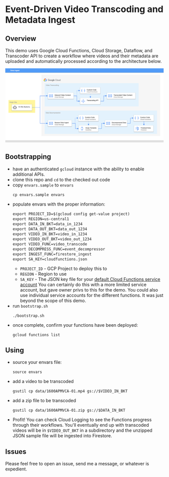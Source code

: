 # Event-Driven Video Transcoding and Metadata Ingest

## Overview

This demo uses Google Cloud Functions, Cloud Storage, Dataflow, and Transcoder
API to create a workflow where videos and their metadata are uploaded and
automatically processed according to the architecture below.

![Workflow Image](images/arch.png)

## Bootstrapping

* have an authenticated `gcloud` instance with the ability to enable additional
  APIs.
* clone this repo and `cd` to the checked out code 
* copy `envars.sample` to `envars`
  ```
  cp envars.sample envars
  ```
* populate envars with the proper information:
  ```
  export PROJECT_ID=$(gcloud config get-value project)
  export REGION=us-central1
  export DATA_IN_BKT=data_in_1234
  export DATA_OUT_BKT=data_out_1234
  export VIDEO_IN_BKT=video_in_1234
  export VIDEO_OUT_BKT=video_out_1234
  export VIDEO_FUNC=video_transcode 
  export DECOMPRESS_FUNC=event_decompressor
  export INGEST_FUNC=firestore_ingest
  export SA_KEY=cloudfunctions.json
  ```
  * `PROJECT_ID` - GCP Project to deploy this to
  * `REGION` - Region to use
  * `SA_KEY` - The JSON key file for your [default Cloud Functions service
    account](https://cloud.google.com/functions/docs/securing/function-identity)
    You can certainly do this with a more limited service account, but gave
    owner privs to this for the demo. You could also use individual service
    accounts for the different functions. It was just beyond the scope of this
    demo.
* run `bootstrap.sh`
  ```
  ./bootstrap.sh
  ```
* once complete, confirm your functions have been deployed:
  ```
  gcloud functions list
  ```

## Using

* source your envars file:
  ```
  source envars
  ```
* add a video to be transcoded
  ```
  gsutil cp data/1600APMVCA-01.mp4 gs://$VIDEO_IN_BKT
  ```
* add a zip file to be transcoded
  ```
  gsutil cp data/1600APMVCA-01.zip gs://$DATA_IN_BKT
  ```
* Profit! You can check Cloud Logging to see the Functions progress through
  their workflows. You'll eventually end up with transcoded videos will be in
  `$VIDEO_OUT_BKT` in a subdirectory and the unzipped JSON sample file will be
  ingested into Firestore.


## Issues

Please feel free to open an issue, send me a message, or whatever is expedient.